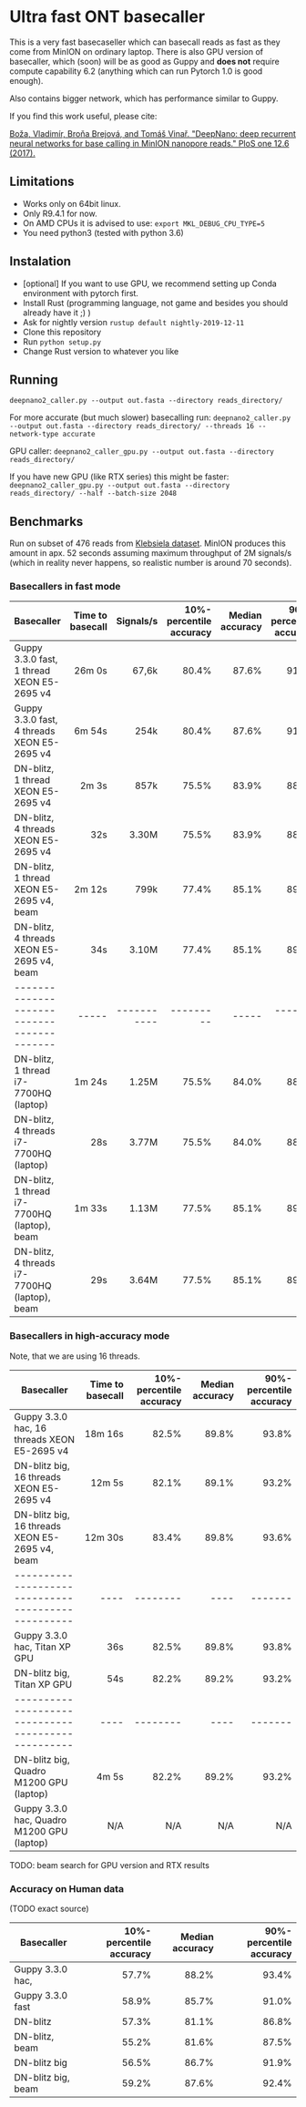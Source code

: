 # Ultra fast ONT basecaller

This is a very fast basecaseller which can basecall reads as fast as they come
from MinION on ordinary laptop.
There is also GPU version of basecaller, which (soon) will be as good as Guppy
and **does not** require compute capability 6.2 (anything which can run Pytorch 1.0 is good enough).

Also contains bigger network, which has performance similar to Guppy.

If you find this work useful, please cite:

[Boža, Vladimír, Broňa Brejová, and Tomáš Vinař. "DeepNano: deep recurrent neural networks for base calling in MinION nanopore reads." PloS one 12.6 (2017).](https://journals.plos.org/plosone/article?id=10.1371/journal.pone.0178751)

## Limitations

* Works only on 64bit linux.
* Only R9.4.1 for now.
* On AMD CPUs it is advised to use: `export MKL_DEBUG_CPU_TYPE=5`
* You need python3 (tested with python 3.6)

## Instalation

* [optional] If you want to use GPU, we recommend setting up Conda environment with pytorch first.
* Install Rust (programming language, not game and besides you should already have it ;) )
* Ask for nightly version `rustup default nightly-2019-12-11`
* Clone this repository
* Run `python setup.py`
* Change Rust version to whatever you like

## Running

`deepnano2_caller.py --output out.fasta --directory reads_directory/`

For more accurate (but much slower) basecalling run:
`deepnano2_caller.py --output out.fasta --directory reads_directory/ --threads 16 --network-type accurate`

GPU caller:
`deepnano2_caller_gpu.py --output out.fasta --directory reads_directory/`

If you have new GPU (like RTX series) this might be faster:
`deepnano2_caller_gpu.py --output out.fasta --directory reads_directory/ --half --batch-size 2048`

## Benchmarks

Run on subset of 476 reads from [Klebsiela dataset](https://github.com/rrwick/Basecalling-comparison/tree/95bf07476f61cda79e6971f20f48c6ac83e634b3).
MinION produces this amount in apx. 52 seconds assuming maximum throughput of 2M signals/s (which in reality never
happens, so realistic number is around 70 seconds).

### Basecallers in fast mode

| Basecaller                                       | Time to basecall | Signals/s | 10%-percentile accuracy | Median accuracy | 90%-percentile accuracy |
|--------------------------------------------------|             ----:|----------:|                --------:|            ----:|                 -------:|
| Guppy 3.3.0 fast, 1 thread XEON E5-2695 v4       | 26m 0s           |    67,6k  | 80.4%                   | 87.6%           | 91.8%                   |
| Guppy 3.3.0 fast, 4 threads XEON E5-2695 v4      | 6m 54s           |    254k   | 80.4%                   | 87.6%           | 91.8%                   |
| DN-blitz, 1 thread XEON E5-2695 v4               | 2m 3s            |    857k   | 75.5%                   | 83.9%           | 88.7%                   |
| DN-blitz, 4 threads XEON E5-2695 v4              | 32s              |    3.30M  | 75.5%                   | 83.9%           | 88.7%                   |
| DN-blitz, 1 thread XEON E5-2695 v4, beam         | 2m 12s           |    799k   | 77.4%                   | 85.1%           | 89.2%                   |
| DN-blitz, 4 threads XEON E5-2695 v4, beam        | 34s              |    3.10M  | 77.4%                   | 85.1%           | 89.2%                   |
|------------------------------------------        |             -----|-----------|                ---------|            -----|                 --------|
| DN-blitz, 1 thread i7-7700HQ (laptop)            | 1m 24s           |    1.25M  | 75.5%                   | 84.0%           | 88.7%                   |
| DN-blitz, 4 threads i7-7700HQ (laptop)           | 28s              |    3.77M  | 75.5%                   | 84.0%           | 88.7%                   |
| DN-blitz, 1 thread i7-7700HQ (laptop), beam      | 1m 33s           |    1.13M  | 77.5%                   | 85.1%           | 89.3%                   |
| DN-blitz, 4 threads i7-7700HQ (laptop), beam     | 29s              |    3.64M  | 77.5%                   | 85.1%           | 89.3%                   |

### Basecallers in high-accuracy mode

Note, that we are using 16 threads.

| Basecaller                                       | Time to basecall | 10%-percentile accuracy | Median accuracy | 90%-percentile accuracy |
|--------------------------------------------------|             ----:|                --------:|            ----:|                 -------:|
| Guppy 3.3.0 hac, 16 threads XEON E5-2695 v4      | 18m 16s          | 82.5%                   | 89.8%           | 93.8%                   |
| DN-blitz big, 16 threads XEON E5-2695 v4         | 12m 5s           | 82.1%                   | 89.1%           | 93.2%                   |
| DN-blitz big, 16 threads XEON E5-2695 v4, beam   | 12m 30s          | 83.4%                   | 89.8%           | 93.6%                   |
|--------------------------------------------------|              ----|                 --------|             ----|                  -------|
| Guppy 3.3.0 hac, Titan XP GPU                    | 36s              | 82.5%                   | 89.8%           | 93.8%                   |
| DN-blitz big, Titan XP GPU                       | 54s              | 82.2%                   | 89.2%           | 93.2%                   |
|--------------------------------------------------|              ----|                 --------|             ----|                 -------|
| DN-blitz big, Quadro M1200 GPU (laptop)          | 4m 5s            | 82.2%                   | 89.2%           | 93.2%                   |
| Guppy 3.3.0 hac,  Quadro M1200 GPU (laptop)      | N/A              | N/A                     | N/A             | N/A                     |

TODO: beam search for GPU version and RTX results

### Accuracy on Human data

(TODO exact source)

| Basecaller                                       | 10%-percentile accuracy | Median accuracy | 90%-percentile accuracy |
|--------------------------------------------------|                --------:|            ----:|                 -------:|
| Guppy 3.3.0 hac,                                 | 57.7%                   | 88.2%           | 93.4%                   |
| Guppy 3.3.0 fast                                 | 58.9%                   | 85.7%           | 91.0%                   |
| DN-blitz                                         | 57.3%                   | 81.1%           | 86.8%                   |
| DN-blitz, beam                                   | 55.2%                   | 81.6%           | 87.5%                   |
| DN-blitz big                                     | 56.5%                   | 86.7%           | 91.9%                   |
| DN-blitz big, beam                               | 59.2%                   | 87.6%           | 92.4%                   |
